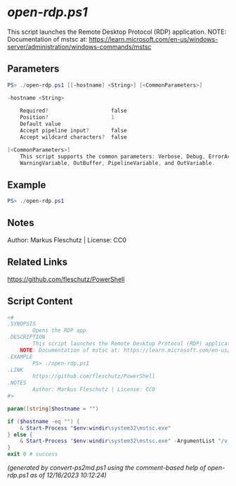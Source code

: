 *open-rdp.ps1*
================

This script launches the Remote Desktop Protocol (RDP) application.
NOTE: Documentation of mstsc at: https://learn.microsoft.com/en-us/windows-server/administration/windows-commands/mstsc

Parameters
----------
```powershell
PS> ./open-rdp.ps1 [[-hostname] <String>] [<CommonParameters>]

-hostname <String>
    
    Required?                    false
    Position?                    1
    Default value                
    Accept pipeline input?       false
    Accept wildcard characters?  false

[<CommonParameters>]
    This script supports the common parameters: Verbose, Debug, ErrorAction, ErrorVariable, WarningAction, 
    WarningVariable, OutBuffer, PipelineVariable, and OutVariable.
```

Example
-------
```powershell
PS> ./open-rdp.ps1

```

Notes
-----
Author: Markus Fleschutz | License: CC0

Related Links
-------------
https://github.com/fleschutz/PowerShell

Script Content
--------------
```powershell
<#
.SYNOPSIS
        Opens the RDP app
.DESCRIPTION
        This script launches the Remote Desktop Protocol (RDP) application.
	NOTE: Documentation of mstsc at: https://learn.microsoft.com/en-us/windows-server/administration/windows-commands/mstsc
.EXAMPLE
        PS> ./open-rdp.ps1
.LINK
        https://github.com/fleschutz/PowerShell
.NOTES
        Author: Markus Fleschutz | License: CC0
#>

param([string]$hostname = "")

if ($hostname -eq "") {
	& Start-Process "$env:windir\system32\mstsc.exe"
} else {
	& Start-Process "$env:windir\system32\mstsc.exe" -ArgumentList "/v:$hostname"
}
exit 0 # success
```

*(generated by convert-ps2md.ps1 using the comment-based help of open-rdp.ps1 as of 12/16/2023 10:12:24)*
